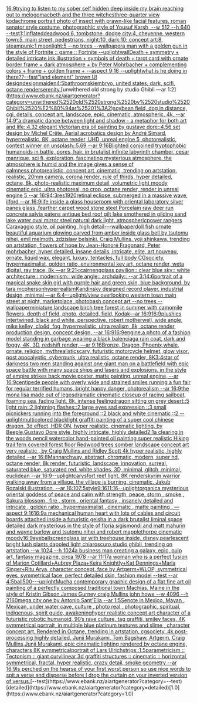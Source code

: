 [16:9](https://www.ebank.nz/aiartgenerator?category=16%3A9)[trying to listen to my sober self hidden deep inside my brain reaching out to me](https://www.ebank.nz/aiartgenerator?category=trying%2520to%2520listen%2520to%2520my%2520sober%2520self%2520hidden%2520deep%2520inside%2520my%2520brain%2520reaching%2520out%2520to%2520me)[logo](https://www.ebank.nz/aiartgenerator?category=logo)[macbeth and the three witches](https://www.ebank.nz/aiartgenerator?category=macbeth%2520and%2520the%2520three%2520witches)[three-quarter view kodachrome portrait photo of insect with prawn-like facial features, roman senator style costume, photographic style of Yousuf Karsh, --w 512 --h 640  --test](https://www.ebank.nz/aiartgenerator?category=three-quarter%2520view%2520kodachrome%2520portrait%2520photo%2520of%2520insect%2520with%2520prawn-like%2520facial%2520features%2C%2520roman%2520senator%2520style%2520costume%2C%2520photographic%2520style%2520of%2520Yousuf%2520Karsh%2C%2520--w%2520512%2520--h%2520640%2520%2520--test)[1:1](https://www.ebank.nz/aiartgenerator?category=1%3A1)[inflated](https://www.ebank.nz/aiartgenerator?category=inflated)[deadwood:6, tombstone, dodge city:4, cheyenne, western town:5, main street, pedestrians, night:10, dark:10; concept art:8, steampunk:1 moonlight:5 --no trees --wallpaper](https://www.ebank.nz/aiartgenerator?category=deadwood%3A6%2C%2520tombstone%2C%2520dodge%2520city%3A4%2C%2520cheyenne%2C%2520western%2520town%3A5%2C%2520main%2520street%2C%2520pedestrians%2C%2520night%3A10%2C%2520dark%3A10%3B%2520concept%2520art%3A8%2C%2520steampunk%3A1%2520moonlight%3A5%2520--no%2520trees%2520--wallpaper)[a man with a golden gun in the style of Fortnite :: game :: Fortnite --uplight](https://www.ebank.nz/aiartgenerator?category=a%2520man%2520with%2520a%2520golden%2520gun%2520in%2520the%2520style%2520of%2520Fortnite%2520%3A%3A%2520game%2520%3A%3A%2520Fortnite%2520--uplight)[wall](https://www.ebank.nz/aiartgenerator?category=wall)[Death + symmetry + detailed intricate ink illustration + symbols of death + tarot card with ornate border frame + dark atmosphere + by Peter Mohrbacher + complementing colors + frame + golden frame + --aspect 9:16 --uplight](https://www.ebank.nz/aiartgenerator?category=Death%2520%2B%2520symmetry%2520%2B%2520detailed%2520intricate%2520ink%2520illustration%2520%2B%2520symbols%2520of%2520death%2520%2B%2520tarot%2520card%2520with%2520ornate%2520border%2520frame%2520%2B%2520dark%2520atmosphere%2520%2B%2520by%2520Peter%2520Mohrbacher%2520%2B%2520complementing%2520colors%2520%2B%2520frame%2520%2B%2520golden%2520frame%2520%2B%2520--aspect%25209%3A16%2520--uplight)[what is he doing in there??](https://www.ebank.nz/aiartgenerator?category=what%2520is%2520he%2520doing%2520in%2520there%3F%3F)[--fast](https://www.ebank.nz/aiartgenerator?category=--fast)["land element" brown UI design](https://www.ebank.nz/aiartgenerator?category=%22land%2520element%22%2520brown%2520UI%2520design)[design](https://www.ebank.nz/aiartgenerator?category=design)[maiden](https://www.ebank.nz/aiartgenerator?category=maiden)[4:5](https://www.ebank.nz/aiartgenerator?category=4%3A5)[bathroom](https://www.ebank.nz/aiartgenerator?category=bathroom)[](https://www.ebank.nz/aiartgenerator?category=)[ski](https://www.ebank.nz/aiartgenerator?category=ski)[embryo, united states, dark, scifi, octane render](https://www.ebank.nz/aiartgenerator?category=embryo%2C%2520united%2520states%2C%2520dark%2C%2520scifi%2C%2520octane%2520render)[serenity.](https://www.ebank.nz/aiartgenerator?category=serenity.)[unwithered old strong by studio Ghibli —ar 1:2](https://www.ebank.nz/aiartgenerator?category=unwithered%2520old%2520strong%2520by%2520studio%2520Ghibli%2520%E2%80%94ar%25201%3A2)[soybean field, dog in distance, cgi, details, concept art, landscape, epic, cinematic, atmospheric, 4k, --ar 14:9](https://www.ebank.nz/aiartgenerator?category=soybean%2520field%2C%2520dog%2520in%2520distance%2C%2520cgi%2C%2520details%2C%2520concept%2520art%2C%2520landscape%2C%2520epic%2C%2520cinematic%2C%2520atmospheric%2C%25204k%2C%2520--ar%252014%3A9)[“](https://www.ebank.nz/aiartgenerator?category=%E2%80%9C)[a dramatic dance between light and shadow - a metaphor for both art and life::4.32 elegant Victorian era oil painting by gustave dore::4.56 set design by Michel Crête, Aerial acrobatics design by André Simard, hyperrealistic, 8K, octane render, UHD, unreal engine 5, photorealistic, contest winner on unsplash::5.69 --ar 9:16](https://www.ebank.nz/aiartgenerator?category=a%2520dramatic%2520dance%2520between%2520light%2520and%2520shadow%2520-%2520a%2520metaphor%2520for%2520both%2520art%2520and%2520life%3A%3A4.32%2520elegant%2520Victorian%2520era%2520oil%2520painting%2520by%2520gustave%2520dore%3A%3A4.56%2520set%2520design%2520by%2520Michel%2520Cr%C3%AAte%2C%2520Aerial%2520acrobatics%2520design%2520by%2520Andr%C3%A9%2520Simard%2C%2520hyperrealistic%2C%25208K%2C%2520octane%2520render%2C%2520UHD%2C%2520unreal%2520engine%25205%2C%2520photorealistic%2C%2520contest%2520winner%2520on%2520unsplash%3A%3A5.69%2520--ar%25209%3A16)[Blighted conjoined tryptophobic humanoids in battle, pores, hair, in brutalist infinite labyrinth chamber, cesar manrique, sci fi, exploration, fascinating mysterious atmosphere, the atmosphere is humid and the image gives a sense of calmness,photorealistic, concept art, cinematic, trending on artstation, realistic, 20mm camera, corona render, rule of thirds, hyper detailed, octane, 8k, photo-realistic maximum detail, volumetric light moody cinematic epic, ultra photoreal, no crop,  octane render, render in unreal engine 5 --ar 16:9](https://www.ebank.nz/aiartgenerator?category=Blighted%2520conjoined%2520tryptophobic%2520humanoids%2520in%2520battle%2C%2520pores%2C%2520hair%2C%2520in%2520brutalist%2520infinite%2520labyrinth%2520chamber%2C%2520cesar%2520manrique%2C%2520sci%2520fi%2C%2520exploration%2C%2520fascinating%2520mysterious%2520atmosphere%2C%2520the%2520atmosphere%2520is%2520humid%2520and%2520the%2520image%2520gives%2520a%2520sense%2520of%2520calmness%2Cphotorealistic%2C%2520concept%2520art%2C%2520cinematic%2C%2520trending%2520on%2520artstation%2C%2520realistic%2C%252020mm%2520camera%2C%2520corona%2520render%2C%2520rule%2520of%2520thirds%2C%2520hyper%2520detailed%2C%2520octane%2C%25208k%2C%2520photo-realistic%2520maximum%2520detail%2C%2520volumetric%2520light%2520moody%2520cinematic%2520epic%2C%2520ultra%2520photoreal%2C%2520no%2520crop%2C%2520%2520octane%2520render%2C%2520render%2520in%2520unreal%2520engine%25205%2520--ar%252016%3A9)[4:3](https://www.ebank.nz/aiartgenerator?category=4%3A3)[res](https://www.ebank.nz/aiartgenerator?category=res)[1920](https://www.ebank.nz/aiartgenerator?category=1920)[retinal eclipse, submerged in a massive wave, ilford —ar 16:9](https://www.ebank.nz/aiartgenerator?category=retinal%2520eclipse%2C%2520submerged%2520in%2520a%2520massive%2520wave%2C%2520ilford%2520%E2%80%94ar%252016%3A9)[life inside a glass house](https://www.ebank.nz/aiartgenerator?category=life%2520inside%2520a%2520glass%2520house)[room with oriental laboratory silver panes glass ,fearther carpet wood stone steel Porcelain raw deer run concrete salvia patens antique bed,roof gilt lake smothered in gilding sand lake water oval mirror steel natural dark light, atmospheric](https://www.ebank.nz/aiartgenerator?category=room%2520with%2520oriental%2520laboratory%2520silver%2520panes%2520glass%2520%2Cfearther%2520carpet%2520wood%2520stone%2520steel%2520Porcelain%2520raw%2520deer%2520run%2520concrete%2520salvia%2520patens%2520antique%2520bed%2Croof%2520gilt%2520lake%2520smothered%2520in%2520gilding%2520sand%2520lake%2520water%2520oval%2520mirror%2520steel%2520natural%2520dark%2520light%2C%2520atmospheric)[power rangers Caravaggio style, oil painting, high detail](https://www.ebank.nz/aiartgenerator?category=power%2520rangers%2520Caravaggio%2520style%2C%2520oil%2520painting%2C%2520high%2520detail)[-](https://www.ebank.nz/aiartgenerator?category=-)[--wallpaper](https://www.ebank.nz/aiartgenerator?category=--wallpaper)[doll fish ornate beautiful aquarium glowing carved from amber inside glass bell by tsutomu nihei, emil melmoth, zdzislaw belsinki, Craig Mullins, yoji shinkawa, trending on artstation, flowers of hope by Jean-Honoré Fragonard, Peter mohrbacher, hyper detailed, insane details, intricate, elite, art nouveau, ornate, liquid wax, elegant, luxury, tentacles, full body CGsociety, hypermaximalist, golden ratio, environmental key art, octane render, weta digital, ray trace, 8k —ar 9:21](https://www.ebank.nz/aiartgenerator?category=doll%2520fish%2520ornate%2520beautiful%2520aquarium%2520glowing%2520carved%2520from%2520amber%2520inside%2520glass%2520bell%2520by%2520tsutomu%2520nihei%2C%2520emil%2520melmoth%2C%2520zdzislaw%2520belsinki%2C%2520Craig%2520Mullins%2C%2520yoji%2520shinkawa%2C%2520trending%2520on%2520artstation%2C%2520flowers%2520of%2520hope%2520by%2520Jean-Honor%C3%A9%2520Fragonard%2C%2520Peter%2520mohrbacher%2C%2520hyper%2520detailed%2C%2520insane%2520details%2C%2520intricate%2C%2520elite%2C%2520art%2520nouveau%2C%2520ornate%2C%2520liquid%2520wax%2C%2520elegant%2C%2520luxury%2C%2520tentacles%2C%2520full%2520body%2520CGsociety%2C%2520hypermaximalist%2C%2520golden%2520ratio%2C%2520environmental%2520key%2520art%2C%2520octane%2520render%2C%2520weta%2520digital%2C%2520ray%2520trace%2C%25208k%2520%E2%80%94ar%25209%3A21)[<cairn](https://www.ebank.nz/aiartgenerator?category=%3Ccairn)[eng](https://www.ebank.nz/aiartgenerator?category=eng)[glass pavilion:: clear blue sky:: white architecture:: modernism:: wide angle:: archdaily:: --ar 3:1](https://www.ebank.nz/aiartgenerator?category=glass%2520pavilion%3A%3A%2520clear%2520blue%2520sky%3A%3A%2520white%2520architecture%3A%3A%2520modernism%3A%3A%2520wide%2520angle%3A%3A%2520archdaily%3A%3A%2520--ar%25203%3A1)[4:6](https://www.ebank.nz/aiartgenerator?category=4%3A6)[portrait of a magical snake skin girl with purple hair and green skin, blue background, by tara mcpherson](https://www.ebank.nz/aiartgenerator?category=portrait%2520of%2520a%2520magical%2520snake%2520skin%2520girl%2520with%2520purple%2520hair%2520and%2520green%2520skin%2C%2520blue%2520background%2C%2520by%2520tara%2520mcpherson)[hyperrealism](https://www.ebank.nz/aiartgenerator?category=hyperrealism)[Kandinsky designed record player, industrial design, minimal —ar 6:4](https://www.ebank.nz/aiartgenerator?category=Kandinsky%2520designed%2520record%2520player%2C%2520industrial%2520design%2C%2520minimal%2520%E2%80%94ar%25206%3A4)[--uplight](https://www.ebank.nz/aiartgenerator?category=--uplight)[/view overlooking western town main street at night, marketplace, photobash concept art --no trees --wallpaper](https://www.ebank.nz/aiartgenerator?category=/view%2520overlooking%2520western%2520town%2520main%2520street%2520at%2520night%2C%2520marketplace%2C%2520photobash%2520concept%2520art%2520--no%2520trees%2520--wallpaper)[miniature landscape birch tree forest in summer with camomile flowers, depth of field, photo, detailed, field, Kodak—ar 16:9](https://www.ebank.nz/aiartgenerator?category=miniature%2520landscape%2520birch%2520tree%2520forest%2520in%2520summer%2520with%2520camomile%2520flowers%2C%2520depth%2520of%2520field%2C%2520photo%2C%2520detailed%2C%2520field%2C%2520Kodak%E2%80%94ar%252016%3A9)[16:9](https://www.ebank.nz/aiartgenerator?category=16%3A9)[plushies intertwined, black and white, perspective, robert motherwell, wide angle, mike kelley, clo4d, fog, hyperrealistic, ultra realism, 8k, octane render, production design, concept design, --ar 16:9](https://www.ebank.nz/aiartgenerator?category=plushies%2520intertwined%2C%2520black%2520and%2520white%2C%2520perspective%2C%2520robert%2520motherwell%2C%2520wide%2520angle%2C%2520mike%2520kelley%2C%2520clo4d%2C%2520fog%2C%2520hyperrealistic%2C%2520ultra%2520realism%2C%25208k%2C%2520octane%2520render%2C%2520production%2520design%2C%2520concept%2520design%2C%2520--ar%252016%3A9)[16:9](https://www.ebank.nz/aiartgenerator?category=16%3A9)[engine,](https://www.ebank.nz/aiartgenerator?category=engine%2C)[a photo of a fashion model standing in garbage wearing a black balenciaga rain coat, dark and foggy, 4K, 3D, redshift render, —ar 9:16](https://www.ebank.nz/aiartgenerator?category=a%2520photo%2520of%2520a%2520fashion%2520model%2520standing%2520in%2520garbage%2520wearing%2520a%2520black%2520balenciaga%2520rain%2520coat%2C%2520dark%2520and%2520foggy%2C%25204K%2C%25203D%2C%2520redshift%2520render%2C%2520%E2%80%94ar%25209%3A16)[Bronze, Dragon, Phoenix,whale, ornate, religion, myth](https://www.ebank.nz/aiartgenerator?category=Bronze%2C%2520Dragon%2C%2520Phoenix%2Cwhale%2C%2520ornate%2C%2520religion%2C%2520myth)[realistic](https://www.ebank.nz/aiartgenerator?category=realistic)[scary, futuristic motorcycle helmet, glow visor, post apocalyptic, cyberpunk, ultra realistic, octane render, 8K](https://www.ebank.nz/aiartgenerator?category=scary%2C%2520futuristic%2520motorcycle%2520helmet%2C%2520glow%2520visor%2C%2520post%2520apocalyptic%2C%2520cyberpunk%2C%2520ultra%2520realistic%2C%2520octane%2520render%2C%25208K)[3:4](https://www.ebank.nz/aiartgenerator?category=3%3A4)[star of darkness two men standing against one giant man on a battlefield with epic space battle with many space ships and lasers and explosions, in the style of empire strikes back movie poster, matte painting, unreal engine, --ar 16:9](https://www.ebank.nz/aiartgenerator?category=star%2520of%2520darkness%2520two%2520men%2520standing%2520against%2520one%2520giant%2520man%2520on%2520a%2520battlefield%2520with%2520epic%2520space%2520battle%2520with%2520many%2520space%2520ships%2520and%2520lasers%2520and%2520explosions%2C%2520in%2520the%2520style%2520of%2520empire%2520strikes%2520back%2520movie%2520poster%2C%2520matte%2520painting%2C%2520unreal%2520engine%2C%2520--ar%252016%3A9)[centipede people with overly wide and strained smiles running a fun fair for regular terrified humans, bright happy danger, photorealism --ar 16:9](https://www.ebank.nz/aiartgenerator?category=centipede%2520people%2520with%2520overly%2520wide%2520and%2520strained%2520smiles%2520running%2520a%2520fun%2520fair%2520for%2520regular%2520terrified%2520humans%2C%2520bright%2520happy%2520danger%2C%2520photorealism%2520--ar%252016%3A9)[the mona lisa made out of legos](https://www.ebank.nz/aiartgenerator?category=the%2520mona%2520lisa%2520made%2520out%2520of%2520legos)[dramatic cinematic closeup of racing sailboat, foaming sea, fading light, 8k, intense feeling](https://www.ebank.nz/aiartgenerator?category=dramatic%2520cinematic%2520closeup%2520of%2520racing%2520sailboat%2C%2520foaming%2520sea%2C%2520fading%2520light%2C%25208k%2C%2520intense%2520feeling)[dragon sitting on grey desert::5 light rain::2 lightning flashes::2 large eyes sad expression ::3 small picnickers running into the foreground ::2 black and white cinematic ::2 --uplight](https://www.ebank.nz/aiartgenerator?category=dragon%2520sitting%2520on%2520grey%2520desert%3A%3A5%2520light%2520rain%3A%3A2%2520lightning%2520flashes%3A%3A2%2520large%2520eyes%2520sad%2520expression%2520%3A%3A3%2520small%2520picnickers%2520running%2520into%2520the%2520foreground%2520%3A%3A2%2520black%2520and%2520white%2520cinematic%2520%3A%3A2%2520--uplight)[multicolored blacklight graffiti painting of a super cool chinese dragon, 3d effect, HDR ON, hyper realistic, cinematic lighting, by Beeple,Gustavo Dore style, highly intricate, highly detailed](https://www.ebank.nz/aiartgenerator?category=multicolored%2520blacklight%2520graffiti%2520painting%2520of%2520a%2520super%2520cool%2520chinese%2520dragon%2C%25203d%2520effect%2C%2520HDR%2520ON%2C%2520hyper%2520realistic%2C%2520cinematic%2520lighting%2C%2520by%2520Beeple%2CGustavo%2520Dore%2520style%2C%2520highly%2520intricate%2C%2520highly%2520detailed)[2:1](https://www.ebank.nz/aiartgenerator?category=2%3A1)[a clearing in the woods pencil watercolor hand-painted oil painting super realistic Hiking trail fern covered forest floor Redwood trees somber landscape concept art very realistic , by Craig Mullins and Ridley Scott 4k hyper realistic, highly detailed --ar 16:8](https://www.ebank.nz/aiartgenerator?category=a%2520clearing%2520in%2520the%2520woods%2520pencil%2520watercolor%2520hand-painted%2520oil%2520painting%2520super%2520realistic%2520Hiking%2520trail%2520fern%2520covered%2520forest%2520floor%2520Redwood%2520trees%2520somber%2520landscape%2520concept%2520art%2520very%2520realistic%2520%2C%2520by%2520Craig%2520Mullins%2520and%2520Ridley%2520Scott%25204k%2520hyper%2520realistic%2C%2520highly%2520detailed%2520--ar%252016%3A8)[Mann](https://www.ebank.nz/aiartgenerator?category=Mann)[archway, abstract, chromatic, modern, super hd, octane render, 8k render, futuristic, landscape, innovation, surreal, saturated blue, saturated red, white shades, 3D, minimal, glitch, minimal, euclidean --ar 16:9](https://www.ebank.nz/aiartgenerator?category=archway%2C%2520abstract%2C%2520chromatic%2C%2520modern%2C%2520super%2520hd%2C%2520octane%2520render%2C%25208k%2520render%2C%2520futuristic%2C%2520landscape%2C%2520innovation%2C%2520surreal%2C%2520saturated%2520blue%2C%2520saturated%2520red%2C%2520white%2520shades%2C%25203D%2C%2520minimal%2C%2520glitch%2C%2520minimal%2C%2520euclidean%2520--ar%252016%3A9)[--uplight](https://www.ebank.nz/aiartgenerator?category=--uplight)[carysfort reef light, 8K render](https://www.ebank.nz/aiartgenerator?category=carysfort%2520reef%2520light%2C%25208K%2520render)[skyrim warrior walking away from a village. the village is burning. cinematic. Jakub Rozalski illustration. --ar 16:10](https://www.ebank.nz/aiartgenerator?category=skyrim%2520warrior%2520walking%2520away%2520from%2520a%2520village.%2520the%2520village%2520is%2520burning.%2520cinematic.%2520Jakub%2520Rozalski%2520illustration.%2520--ar%252016%3A10)[7:5](https://www.ebank.nz/aiartgenerator?category=7%3A5)[style](https://www.ebank.nz/aiartgenerator?category=style)[9:16](https://www.ebank.nz/aiartgenerator?category=9%3A16)[11:16](https://www.ebank.nz/aiartgenerator?category=11%3A16)[--uplight](https://www.ebank.nz/aiartgenerator?category=--uplight)[organic](https://www.ebank.nz/aiartgenerator?category=organic)[a mysterious oriental goddess of peace and calm with strength, peace, storm , smoke , Sakura blossom , fire , storm ,  oriental fantasy ,  insanely detailed and intricate , golden ratio , hypermaximalist , cinematic , matte painting , —aspect 9:16](https://www.ebank.nz/aiartgenerator?category=a%2520mysterious%2520oriental%2520goddess%2520of%2520peace%2520and%2520calm%2520with%2520strength%2C%2520peace%2C%2520storm%2520%2C%2520smoke%2520%2C%2520Sakura%2520blossom%2520%2C%2520fire%2520%2C%2520storm%2520%2C%2520%2520oriental%2520fantasy%2520%2C%2520%2520insanely%2520detailed%2520and%2520intricate%2520%2C%2520golden%2520ratio%2520%2C%2520hypermaximalist%2520%2C%2520cinematic%2520%2C%2520matte%2520painting%2520%2C%2520%E2%80%94aspect%25209%3A16)[16:9](https://www.ebank.nz/aiartgenerator?category=16%3A9)[a mechanical human heart with lots of cables and circuit boards attached inside a futuristic geisha in a dark brutalist liminal space detailed dark mysterious in the style of floria sigismondi and matt mahurin and wayne barlow and tsutomu nihei and robert mapplethorpe cinematic moody](https://www.ebank.nz/aiartgenerator?category=a%2520mechanical%2520human%2520heart%2520with%2520lots%2520of%2520cables%2520and%2520circuit%2520boards%2520attached%2520inside%2520a%2520futuristic%2520geisha%2520in%2520a%2520dark%2520brutalist%2520liminal%2520space%2520detailed%2520dark%2520mysterious%2520in%2520the%2520style%2520of%2520floria%2520sigismondi%2520and%2520matt%2520mahurin%2520and%2520wayne%2520barlow%2520and%2520tsutomu%2520nihei%2520and%2520robert%2520mapplethorpe%2520cinematic%2520moody)[16:9](https://www.ebank.nz/aiartgenerator?category=16%3A9)[eyeball](https://www.ebank.nz/aiartgenerator?category=eyeball)[screen](https://www.ebank.nz/aiartgenerator?category=screen)[glass jar with treehouse inside, disney,pearlescent bright lush plants,dappled light,chiaroscuro,studio ghibli, trending on artstation   --w 1024 --h 1024](https://www.ebank.nz/aiartgenerator?category=glass%2520jar%2520with%2520treehouse%2520inside%2C%2520disney%2Cpearlescent%2520bright%2520lush%2520plants%2Cdappled%2520light%2Cchiaroscuro%2Cstudio%2520ghibli%2C%2520trending%2520on%2520artstation%2520%2520%2520--w%25201024%2520--h%25201024)[a business man creating a galaxy, epic, pulp art, fantasy magazine, circa 1978 --ar 11:17](https://www.ebank.nz/aiartgenerator?category=a%2520business%2520man%2520creating%2520a%2520galaxy%2C%2520epic%2C%2520pulp%2520art%2C%2520fantasy%2520magazine%2C%2520circa%25201978%2520--ar%252011%3A17)[a woman who is a perfect fusion of Marion Cotillard+Aubrey Plaza+Keira Knightly+Kat Dennings+Marla Singer+Ritu Arya, character concept, face by Artgerm+WLOP, symmetrical eyes, symmetrical face, perfect detailed skin, fashion model --test --ar 4:5](https://www.ebank.nz/aiartgenerator?category=a%2520woman%2520who%2520is%2520a%2520perfect%2520fusion%2520of%2520Marion%2520Cotillard%2BAubrey%2520Plaza%2BKeira%2520Knightly%2BKat%2520Dennings%2BMarla%2520Singer%2BRitu%2520Arya%2C%2520character%2520concept%2C%2520face%2520by%2520Artgerm%2BWLOP%2C%2520symmetrical%2520eyes%2C%2520symmetrical%2520face%2C%2520perfect%2520detailed%2520skin%2C%2520fashion%2520model%2520--test%2520--ar%25204%3A5)[ball](https://www.ebank.nz/aiartgenerator?category=ball)[500](https://www.ebank.nz/aiartgenerator?category=500)[-](https://www.ebank.nz/aiartgenerator?category=-)[--uplight](https://www.ebank.nz/aiartgenerator?category=--uplight)[Mucha,](https://www.ebank.nz/aiartgenerator?category=Mucha%2C)[contemporary graphic design of a flat fine art oil painting of a perfectly composed traditional town Machias, Maine in the style of Kristin Gibson James Gurney craig Mullins john howe --w 4096 --h 2160](https://www.ebank.nz/aiartgenerator?category=contemporary%2520graphic%2520design%2520of%2520a%2520flat%2520fine%2520art%2520oil%2520painting%2520of%2520a%2520perfectly%2520composed%2520traditional%2520town%2520Machias%2C%2520Maine%2520in%2520the%2520style%2520of%2520Kristin%2520Gibson%2520James%2520Gurney%2520craig%2520Mullins%2520john%2520howe%2520--w%25204096%2520--h%25202160)[mega city one by Antonio Sant'Elia --ar 1:5](https://www.ebank.nz/aiartgenerator?category=mega%2520city%2520one%2520by%2520Antonio%2520Sant%27Elia%2520--ar%25201%3A5)[Senote in Mexico, Mayan , Mexican, under water cave, culture , photo real , photographic, spiritual, indigenous, spirit guide, awakening](https://www.ebank.nz/aiartgenerator?category=Senote%2520in%2520Mexico%2C%2520Mayan%2520%2C%2520Mexican%2C%2520under%2520water%2520cave%2C%2520culture%2520%2C%2520photo%2520real%2520%2C%2520photographic%2C%2520spiritual%2C%2520indigenous%2C%2520spirit%2520guide%2C%2520awakening)[hyper realistic concept art character of a futuristic robotic humanoid, 90’s rave culture, tag graffiti, smiley faces, 4K symmetrical portrait, in multiple blue platinum textures and slime , character concept art, Rendered in Octane, trending in artstation, cgsociety, 4k post-processing highly detailed, Junji Murakami, Tom Bagshaw, Artgerm, Craig Mullins,Junji Murakami, epic cinematic lighting rendered by octane engine, characters 8K symmetrical](https://www.ebank.nz/aiartgenerator?category=hyper%2520realistic%2520concept%2520art%2520character%2520of%2520a%2520futuristic%2520robotic%2520humanoid%2C%252090%E2%80%99s%2520rave%2520culture%2C%2520tag%2520graffiti%2C%2520smiley%2520faces%2C%25204K%2520symmetrical%2520portrait%2C%2520in%2520multiple%2520blue%2520platinum%2520textures%2520and%2520slime%2520%2C%2520character%2520concept%2520art%2C%2520Rendered%2520in%2520Octane%2C%2520trending%2520in%2520artstation%2C%2520cgsociety%2C%25204k%2520post-processing%2520highly%2520detailed%2C%2520Junji%2520Murakami%2C%2520Tom%2520Bagshaw%2C%2520Artgerm%2C%2520Craig%2520Mullins%2CJunji%2520Murakami%2C%2520epic%2520cinematic%2520lighting%2520rendered%2520by%2520octane%2520engine%2C%2520characters%25208K%2520symmetrical)[portrait of Lars Ulrich](https://www.ebank.nz/aiartgenerator?category=portrait%2520of%2520Lars%2520Ulrich)[strips::1.5](https://www.ebank.nz/aiartgenerator?category=strips%3A%3A1.5)[parametricism :: Tectonism :: giant curvilinear 3d graffiti structures :: cinematic :: horizontal, symmetrical, fractal, hyper realistic, crazy detail, smoke geometry --ar 16:9](https://www.ebank.nz/aiartgenerator?category=parametricism%2520%3A%3A%2520Tectonism%2520%3A%3A%2520giant%2520curvilinear%25203d%2520graffiti%2520structures%2520%3A%3A%2520cinematic%2520%3A%3A%2520horizontal%2C%2520symmetrical%2C%2520fractal%2C%2520hyper%2520realistic%2C%2520crazy%2520detail%2C%2520smoke%2520geometry%2520--ar%252016%3A9)[Is perched on the hearse of your first worst person so use nice words to spit a verse and disperse before I drop the curtain on your inverted version of versus.](https://www.ebank.nz/aiartgenerator?category=Is%2520perched%2520on%2520the%2520hearse%2520of%2520your%2520first%2520worst%2520person%2520so%2520use%2520nice%2520words%2520to%2520spit%2520a%2520verse%2520and%2520disperse%2520before%2520I%2520drop%2520the%2520curtain%2520on%2520your%2520inverted%2520version%2520of%2520versus.)[--test](https://www.ebank.nz/aiartgenerator?category=--test)[detailed](https://www.ebank.nz/aiartgenerator?category=detailed)[1.0](https://www.ebank.nz/aiartgenerator?category=1.0)